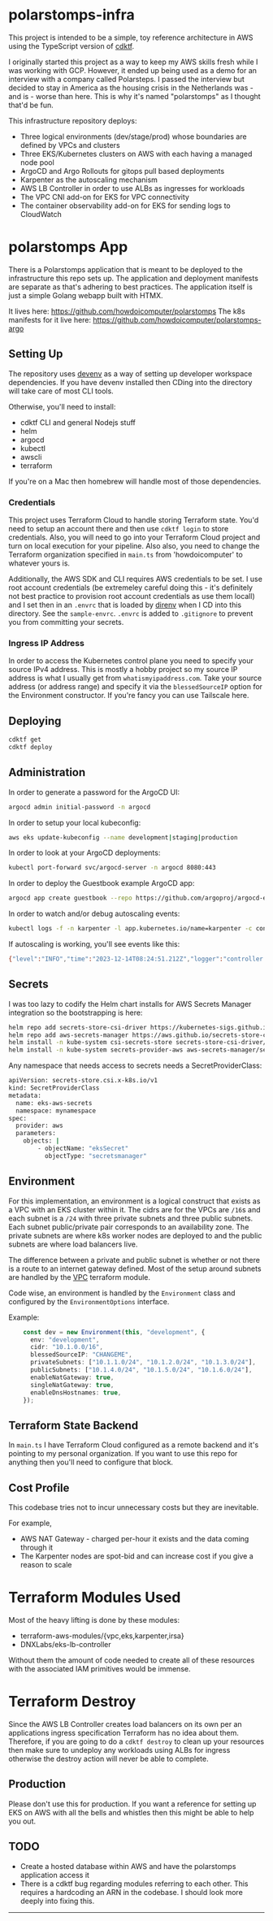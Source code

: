 # polarstomps-infra

This project is intended to be a simple, toy reference architecture in AWS using the TypeScript version of [cdktf](https://github.com/hashicorp/terraform-cdk).

I originally started this project as a way to keep my AWS skills fresh while I was working with GCP. However, it ended up being used as a demo for an interview with a company called Polarsteps. I passed the interview but decided to stay in America as the housing crisis in the Netherlands was - and is - worse than here. This is why it's named "polarstomps" as I thought that'd be fun.

This infrastructure repository deploys:

* Three logical environments (dev/stage/prod) whose boundaries are defined by VPCs and clusters
* Three EKS/Kubernetes clusters on AWS with each having a managed node pool
* ArgoCD and Argo Rollouts for gitops pull based deployments
* Karpenter as the autoscaling mechanism
* AWS LB Controller in order to use ALBs as ingresses for workloads
* The VPC CNI add-on for EKS for VPC connectivity
* The container observability add-on for EKS for sending logs to CloudWatch

# polarstomps App

There is a Polarstomps application that is meant to be deployed to the infrastructure this repo sets up. The application and deployment manifests are separate as that's adhering to best practices. The application itself is just a simple Golang webapp built with HTMX.

It lives here: https://github.com/howdoicomputer/polarstomps
The k8s manifests for it live here: https://github.com/howdoicomputer/polarstomps-argo

## Setting Up

The repository uses [devenv](https://devenv.sh/) as a way of setting up developer workspace dependencies. If you have devenv installed then CDing into the directory will take care of most CLI tools.

Otherwise, you'll need to install:

* cdktf CLI and general Nodejs stuff
* helm
* argocd
* kubectl
* awscli
* terraform

If you're on a Mac then homebrew will handle most of those dependencies.

### Credentials

This project uses Terraform Cloud to handle storing Terraform state. You'd need to setup an account there and then use `cdktf login` to store credentials. Also, you will need to go into your Terraform Cloud project and turn on local execution for your pipeline. Also also, you need to change the Terraform organization specified in `main.ts` from 'howdoicomputer' to whatever yours is.

Additionally, the AWS SDK and CLI requires AWS credentials to be set. I use root account credentials (be extremeley careful doing this - it's definitely not best practice to provision root account credentials as use them locall) and I set then in an `.envrc` that is loaded by [direnv](https://direnv.net/) when I CD into this directory. See the `sample-envrc`. `.envrc` is added to `.gitignore` to prevent you from committing your secrets.

### Ingress IP Address

In order to access the Kubernetes control plane you need to specify your source IPv4 address. This is mostly a hobby project so my source IP address is what I usually get from `whatismyipaddress.com`. Take your source address (or address range) and specify it via the `blessedSourceIP` option for the Environment constructor. If you're fancy you can use Tailscale here.

## Deploying

``` sh
cdktf get
cdktf deploy
```

## Administration

In order to generate a password for the ArgoCD UI:

``` sh
argocd admin initial-password -n argocd
```

In order to setup your local kubeconfig:

``` sh
aws eks update-kubeconfig --name development|staging|production
```

In order to look at your ArgoCD deployments:

``` sh
kubectl port-forward svc/argocd-server -n argocd 8080:443
```

In order to deploy the Guestbook example ArgoCD app:

``` sh
argocd app create guestbook --repo https://github.com/argoproj/argocd-example-apps.git --path guestbook --dest-server https://kubernetes.default.svc --dest-namespace default
```

In order to watch and/or debug autoscaling events:

``` sh
kubectl logs -f -n karpenter -l app.kubernetes.io/name=karpenter -c controller
```

If autoscaling is working, you'll see events like this:

``` sh
{"level":"INFO","time":"2023-12-14T08:24:51.212Z","logger":"controller.nodeclaim.lifecycle","message":"launched nodeclaim","commit":"5eda5c1","nodeclaim":"default-xbbj9","nodepool":"default","provider-id":"aws:///us-west-2b/i-001dcff2ad199d02d","instance-type":"t3.medium","zone":"us-west-2b","capacity-type":"spot","allocatable":{"cpu":"1930m","ephemeral-storage":"17Gi","memory":"3246Mi","pods":"17"}}
```

## Secrets

I was too lazy to codify the Helm chart installs for AWS Secrets Manager integration so the bootstrapping is here:

``` sh
helm repo add secrets-store-csi-driver https://kubernetes-sigs.github.io/secrets-store-csi-driver/charts
helm repo add aws-secrets-manager https://aws.github.io/secrets-store-csi-driver-provider-aws
helm install -n kube-system csi-secrets-store secrets-store-csi-driver/secrets-store-csi-driver --set syncSecret.enabled=true
helm install -n kube-system secrets-provider-aws aws-secrets-manager/secrets-store-csi-driver-provider-aws
```

Any namespace that needs access to secrets needs a SecretProviderClass:

``` sh
apiVersion: secrets-store.csi.x-k8s.io/v1
kind: SecretProviderClass
metadata:
  name: eks-aws-secrets
  namespace: mynamespace
spec:
  provider: aws
  parameters:
    objects: |
        - objectName: "eksSecret"
          objectType: "secretsmanager"
```

## Environment

For this implementation, an environment is a logical construct that exists as a VPC with an EKS cluster within it. The cidrs are for the VPCs are `/16`s and each subnet is a `/24` with three private subnets and three public subnets. Each subnet public/private pair corresponds to an availability zone. The private subnets are where k8s worker nodes are deployed to and the public subnets are where load balancers live.

The difference between a private and public subnet is whether or not there is a route to an internet gateway defined. Most of the setup around subnets are handled by the [VPC](https://registry.terraform.io/modules/terraform-aws-modules/vpc/aws/latest) terraform module.

Code wise, an environment is handled by the `Environment` class and configured by the `EnvironmentOptions` interface.

Example:

``` typescript
    const dev = new Environment(this, "development", {
      env: "development",
      cidr: "10.1.0.0/16",
      blessedSourceIP: "CHANGEME",
      privateSubnets: ["10.1.1.0/24", "10.1.2.0/24", "10.1.3.0/24"],
      publicSubnets: ["10.1.4.0/24", "10.1.5.0/24", "10.1.6.0/24"],
      enableNatGateway: true,
      singleNatGateway: true,
      enableDnsHostnames: true,
    });
```

## Terraform State Backend

In `main.ts` I have Terraform Cloud configured as a remote backend and it's pointing to my personal organization. If you want to use this repo for anything then you'll need to configure that block.

## Cost Profile

This codebase tries not to incur unnecessary costs but they are inevitable.

For example,

* AWS NAT Gateway - charged per-hour it exists and the data coming through it
* The Karpenter nodes are spot-bid and can increase cost if you give a reason to scale

# Terraform Modules Used

Most of the heavy lifting is done by these modules:

* terraform-aws-modules/{vpc,eks,karpenter,irsa}
* DNXLabs/eks-lb-controller

Without them the amount of code needed to create all of these resources with the associated IAM primitives would be immense.

# Terraform Destroy

Since the AWS LB Controller creates load balancers on its own per an applications ingress specification Terraform has no idea about them. Therefore, if you are going to do a `cdktf destroy` to clean up your resources then make sure to undeploy any workloads using ALBs for ingress otherwise the destroy action will never be able to complete.

## Production

Please don't use this for production. If you want a reference for setting up EKS on AWS with all the bells and whistles then this might be able to help you out.

## TODO

* Create a hosted database within AWS and have the polarstomps application access it
* There is a cdktf bug regarding modules referring to each other. This requires a hardcoding an ARN in the codebase. I should look more deeply into fixing this.

---
